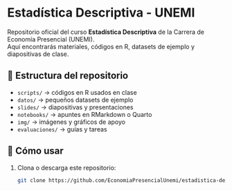 # Estadística Descriptiva - UNEMI

Repositorio oficial del curso **Estadística Descriptiva** de la Carrera de Economía Presencial (UNEMI).  
Aquí encontrarás materiales, códigos en R, datasets de ejemplo y diapositivas de clase.

## 📂 Estructura del repositorio
- `scripts/` → códigos en R usados en clase
- `datos/` → pequeños datasets de ejemplo
- `slides/` → diapositivas y presentaciones
- `notebooks/` → apuntes en RMarkdown o Quarto
- `img/` → imágenes y gráficos de apoyo
- `evaluaciones/` → guías y tareas

## 🚀 Cómo usar
1. Clona o descarga este repositorio:  
   ```bash
   git clone https://github.com/EconomiaPresencialUnemi/estadistica-descriptiva-unemi.git
